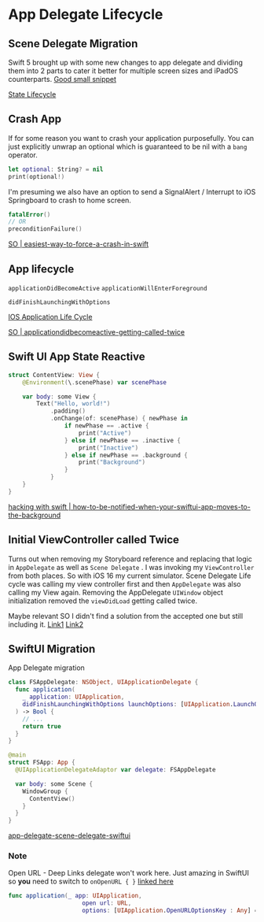 # App Delegate Lifecycle


## Scene Delegate Migration

Swift 5 brought up with some new changes to app delegate and dividing them into 2 parts to cater it better for multiple screen sizes and iPadOS counterparts.
[Good small snippet](https://dev.to/kevinmaarek/add-a-scene-delegate-to-your-current-project-5on)

[State Lifecycle](https://www.dummies.com/web-design-development/mobile-apps/basics-of-states-in-the-lifecycle-of-an-ios-app/)

## Crash App

If for some reason you want to crash your application purposefully. You can just explicitly unwrap an optional which is guaranteed to be nil with a `bang` operator.
```swift
let optional: String? = nil
print(optional!)
```

I'm presuming we also have an option to send a SignalAlert / Interrupt to iOS Springboard to crash to home screen.


```swift
fatalError()
// OR
preconditionFailure()
```
[SO | easiest-way-to-force-a-crash-in-swift](https://stackoverflow.com/questions/32511178/easiest-way-to-force-a-crash-in-swift)

## App lifecycle

`applicationDidBecomeActive` 
`applicationWillEnterForeground`

`didFinishLaunchingWithOptions`

[IOS Application Life Cycle](https://medium.com/@ansujain/ios-application-life-cycle-d517a3c44e7e)

[SO | applicationdidbecomeactive-getting-called-twice](https://stackoverflow.com/questions/10304780/applicationdidbecomeactive-getting-called-twice)

## Swift UI App State Reactive

```swift
struct ContentView: View {
    @Environment(\.scenePhase) var scenePhase

    var body: some View {
        Text("Hello, world!")
            .padding()
            .onChange(of: scenePhase) { newPhase in
                if newPhase == .active {
                    print("Active")
                } else if newPhase == .inactive {
                    print("Inactive")
                } else if newPhase == .background {
                    print("Background")
                }
            }
    }
}
```

[hacking with swift | how-to-be-notified-when-your-swiftui-app-moves-to-the-background](https://www.hackingwithswift.com/books/ios-swiftui/how-to-be-notified-when-your-swiftui-app-moves-to-the-background)

## Initial ViewController called Twice

Turns out when removing my Storyboard reference and replacing that logic in `AppDelegate` as well as `Scene Delegate` . I was invoking my `ViewController` from both places.
So with iOS 16 my current simulator. Scene Delegate Life cycle was calling my view controller first and then `AppDelegate` was also calling my View again. 
Removing the AppDelegate `UIWindow` object initialization removed the `viewDidLoad` getting called twice.


Maybe relevant SO I didn't find a solution from the accepted one but still including it. 
[Link1](https://stackoverflow.com/questions/1081131/viewdidload-getting-called-twice-on-rootviewcontroller-at-launch) 
[Link2](https://stackoverflow.com/questions/7079602/viewdidload-is-called-twice) 

## SwiftUI Migration

App Delegate migration

```swift
class FSAppDelegate: NSObject, UIApplicationDelegate {
  func application(
    _ application: UIApplication,
    didFinishLaunchingWithOptions launchOptions: [UIApplication.LaunchOptionsKey: Any]? = nil
  ) -> Bool {
    // ...
    return true
  }
}
```

```swift
@main
struct FSApp: App {
  @UIApplicationDelegateAdaptor var delegate: FSAppDelegate 

  var body: some Scene {
    WindowGroup {
      ContentView()
    }
  }
}
```

[app-delegate-scene-delegate-swiftui](https://www.fivestars.blog/articles/app-delegate-scene-delegate-swiftui/)


### Note

Open URL - Deep Links delegate won't work here. Just amazing in SwiftUI so **you** need to switch to `onOpenURL { }` [linked here](/ios/config/linking#Swift%20UI%20Deep%20links)
```swift
func application(_ app: UIApplication,
                     open url: URL,
                     options: [UIApplication.OpenURLOptionsKey : Any] = [:]) -> Bool { }
```

